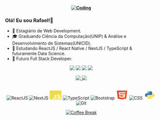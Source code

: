 <h4 align="center">

<p align="center">
 <a href="https://github.com/Rafael-Araujo-dev">
  <img alt="Coding" src="https://th.bing.com/th/id/R.849a3e0021505fcf25a9b3ff416ce489?rik=s6MlhQ8KtseqXg&pid=ImgRaw&r=0" />
 </a>
</p>

 
### Olá! Eu sou Rafael!👋

- 🔭 Estagiário de Web Development.
- 🎓 Graduando Ciência da Computação(UNIP) & Análise e Desenvolvimento de Sistemas(UNICID).
- 🌱 Estudando ReactJS / React Native / NextJS / TypeScript & futuramente Data Science.
- 🏹 Futuro Full Stack Developer. 
 
<p align="center">
  <a href="mailto:web.dev@orafaelribeiro.com" alt="Email" target="_blank">
  <img src="https://img.shields.io/badge/Microsoft_Outlook-0078D4?style=flat-square&for-the-badge&logo=microsoft-outlook&logoColor=white&link=web.dev@orafaelribeiro.com" /></a>

  <a href="https://www.linkedin.com/in/rafael-ribeiro-araujo/" alt="Linkedin" target="_blank">
  <img src="https://img.shields.io/badge/-Linkedin-0e76a8?style=flat-square&logo=Linkedin&logoColor=white&link=https://www.linkedin.com/in/rafael-ribeiro-araujo/" /></a>

  <a href="https://wa.me/5515981212156" alt="WhatsApp" target="_blank">
  <img src="https://img.shields.io/badge/-WhatsApp-25d366?style=flat-square&labelColor=25d366&logo=whatsapp&logoColor=white&link=https://wa.me/5515981212156"/></a>
 
  <a href="https://orafaelribeiro.com/" alt="Website" target="_blank">
  <img src="https://img.shields.io/badge/website-000000?style=flat-square&for-the-badge&logo=About.me&logoColor=white&link=https://orafaelribeiro.com/"/></a>
</p>  

<div align="center">
  <a href="https://github.com/Rafael-Araujo-dev">
   <img height="180em" src="https://github-readme-stats.vercel.app/api?username=Rafael-Araujo-dev&show_icons=true&theme=tokyonight&include_all_commits=true&count_private=true"/>
   <img height="180em" src="https://github-readme-stats.vercel.app/api/top-langs/?username=Rafael-Araujo-dev&layout=compact&langs_count=7&theme=tokyonight"/>
  </a>
</div>
<br>
<p align="center">
  <img alt="ReactJS" height="30" width="40" src="https://cdn.jsdelivr.net/gh/devicons/devicon/icons/react/react-original-wordmark.svg" />
  <img alt="NextJS" height="30" width="40" src="https://cdn.jsdelivr.net/gh/devicons/devicon/icons/nextjs/nextjs-original.svg" />
  <img alt="Js" height="30" width="40" src="https://raw.githubusercontent.com/devicons/devicon/master/icons/javascript/javascript-plain.svg">
  <img alt="TypeScript" height="30" width="40" src="https://cdn.jsdelivr.net/gh/devicons/devicon/icons/typescript/typescript-original.svg" />
  <img alt="Bootstrap" height="30" width="40" src="https://cdn.jsdelivr.net/gh/devicons/devicon/icons/bootstrap/bootstrap-original.svg" />
  <img alt="HTML" height="30" width="40" src="https://raw.githubusercontent.com/devicons/devicon/master/icons/html5/html5-original.svg">
  <img alt="CSS" height="30" width="40" src="https://cdn.jsdelivr.net/gh/devicons/devicon/icons/css3/css3-original.svg">
  <img alt="Python" height="30" width="40" src="https://raw.githubusercontent.com/devicons/devicon/master/icons/python/python-original.svg">
  <img alt="Git" height="30" width="40" src="https://cdn.jsdelivr.net/gh/devicons/devicon/icons/git/git-original.svg" />
</p>
<p align="center">
 <a href="https://github.com/Rafael-Araujo-dev">
  <img alt="Coffee Break" src="https://i.giphy.com/media/cvmugq5cuJ4nC/giphy.webp" />
 </a>
</p>

